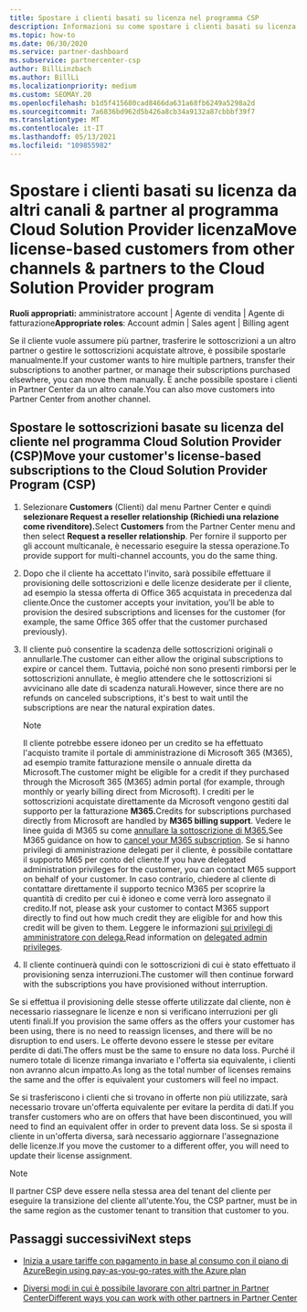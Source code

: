 ```yaml
---
title: Spostare i clienti basati su licenza nel programma CSP
description: Informazioni su come spostare i clienti basati su licenza da altri canali o da un altro partner nel programma Cloud Solution Provider (CSP) in Partner Center.
ms.topic: how-to
ms.date: 06/30/2020
ms.service: partner-dashboard
ms.subservice: partnercenter-csp
author: BillLinzbach
ms.author: BillLi
ms.localizationpriority: medium
ms.custom: SEOMAY.20
ms.openlocfilehash: b1d5f415680cad8466da631a68fb6249a5298a2d
ms.sourcegitcommit: 7a6836bd962d5b426a8cb34a9132a87cbbbf39f7
ms.translationtype: MT
ms.contentlocale: it-IT
ms.lasthandoff: 05/13/2021
ms.locfileid: "109855982"
---
```

# <a name="move-license-based-customers-from-other-channels--partners-to-the-cloud-solution-provider-program"></a><span data-ttu-id="d27d8-103">Spostare i clienti basati su licenza da altri canali & partner al programma Cloud Solution Provider licenza</span><span class="sxs-lookup"><span data-stu-id="d27d8-103">Move license-based customers from other channels & partners to the Cloud Solution Provider program</span></span>

<span data-ttu-id="d27d8-104">**Ruoli appropriati:** amministratore account | Agente di vendita | Agente di fatturazione</span><span class="sxs-lookup"><span data-stu-id="d27d8-104">**Appropriate roles**: Account admin | Sales agent | Billing agent</span></span>

<span data-ttu-id="d27d8-105">Se il cliente vuole assumere più partner, trasferire le sottoscrizioni a un altro partner o gestire le sottoscrizioni acquistate altrove, è possibile spostarle manualmente.</span><span class="sxs-lookup"><span data-stu-id="d27d8-105">If your customer wants to hire multiple partners, transfer their subscriptions to another partner, or manage their subscriptions purchased elsewhere, you can move them manually.</span></span> <span data-ttu-id="d27d8-106">È anche possibile spostare i clienti in Partner Center da un altro canale.</span><span class="sxs-lookup"><span data-stu-id="d27d8-106">You can also move customers into Partner Center from another channel.</span></span>

## <a name="move-your-customers-license-based-subscriptions-to-the-cloud-solution-provider-program-csp"></a><span data-ttu-id="d27d8-107">Spostare le sottoscrizioni basate su licenza del cliente nel programma Cloud Solution Provider (CSP)</span><span class="sxs-lookup"><span data-stu-id="d27d8-107">Move your customer's license-based subscriptions to the Cloud Solution Provider Program (CSP)</span></span>

1. <span data-ttu-id="d27d8-108">Selezionare **Customers** (Clienti) dal menu Partner Center e quindi **selezionare Request a reseller relationship (Richiedi una relazione come rivenditore).**</span><span class="sxs-lookup"><span data-stu-id="d27d8-108">Select **Customers** from the Partner Center menu and then select **Request a reseller relationship**.</span></span> <span data-ttu-id="d27d8-109">Per fornire il supporto per gli account multicanale, è necessario eseguire la stessa operazione.</span><span class="sxs-lookup"><span data-stu-id="d27d8-109">To provide support for multi-channel accounts, you do the same thing.</span></span>

2. <span data-ttu-id="d27d8-110">Dopo che il cliente ha accettato l'invito, sarà possibile effettuare il provisioning delle sottoscrizioni e delle licenze desiderate per il cliente, ad esempio la stessa offerta di Office 365 acquistata in precedenza dal cliente.</span><span class="sxs-lookup"><span data-stu-id="d27d8-110">Once the customer accepts your invitation, you'll be able to provision the desired subscriptions and licenses for the customer (for example, the same Office 365 offer that the customer purchased previously).</span></span>

3. <span data-ttu-id="d27d8-111">Il cliente può consentire la scadenza delle sottoscrizioni originali o annullarle.</span><span class="sxs-lookup"><span data-stu-id="d27d8-111">The customer can either allow the original subscriptions to expire or cancel them.</span></span> <span data-ttu-id="d27d8-112">Tuttavia, poiché non sono presenti rimborsi per le sottoscrizioni annullate, è meglio attendere che le sottoscrizioni si avvicinano alle date di scadenza naturali.</span><span class="sxs-lookup"><span data-stu-id="d27d8-112">However, since there are no refunds on canceled subscriptions, it's best to wait until the  subscriptions are near the natural expiration dates.</span></span>


   >[!NOTE]
   ><span data-ttu-id="d27d8-113">Il cliente potrebbe essere idoneo per un credito se ha effettuato l'acquisto tramite il portale di amministrazione di Microsoft 365 (M365), ad esempio tramite fatturazione mensile o annuale diretta da Microsoft.</span><span class="sxs-lookup"><span data-stu-id="d27d8-113">The customer might be eligible for a credit if they purchased through the Microsoft 365 (M365) admin portal (for example, through monthly or yearly billing direct from Microsoft).</span></span> <span data-ttu-id="d27d8-114">I crediti per le sottoscrizioni acquistate direttamente da Microsoft vengono gestiti dal supporto per la fatturazione **M365.**</span><span class="sxs-lookup"><span data-stu-id="d27d8-114">Credits for subscriptions purchased directly from Microsoft are handled by **M365 billing support**.</span></span> <span data-ttu-id="d27d8-115">Vedere le linee guida di M365 su come [annullare la sottoscrizione di M365.](/microsoft-365/commerce/subscriptions/cancel-your-subscription)</span><span class="sxs-lookup"><span data-stu-id="d27d8-115">See M365 guidance on how to [cancel your M365 subscription](/microsoft-365/commerce/subscriptions/cancel-your-subscription).</span></span> <span data-ttu-id="d27d8-116">Se si hanno privilegi di amministrazione delegati per il cliente, è possibile contattare il supporto M65 per conto del cliente.</span><span class="sxs-lookup"><span data-stu-id="d27d8-116">If you have delegated administration privileges for the customer, you can contact M65 support on behalf of your customer.</span></span> <span data-ttu-id="d27d8-117">In caso contrario, chiedere al cliente di contattare direttamente il supporto tecnico M365 per scoprire la quantità di credito per cui è idoneo e come verrà loro assegnato il credito.</span><span class="sxs-lookup"><span data-stu-id="d27d8-117">If not, please ask your customer to contact M365 support directly to find out how much credit they are eligible for and how this credit will be given to them.</span></span> <span data-ttu-id="d27d8-118">Leggere le informazioni [sui privilegi di amministratore con delega.](customers-revoke-admin-privileges.md)</span><span class="sxs-lookup"><span data-stu-id="d27d8-118">Read information on [delegated admin privileges](customers-revoke-admin-privileges.md).</span></span>


4. <span data-ttu-id="d27d8-119">Il cliente continuerà quindi con le sottoscrizioni di cui è stato effettuato il provisioning senza interruzioni.</span><span class="sxs-lookup"><span data-stu-id="d27d8-119">The customer will then continue forward with the subscriptions you have provisioned without interruption.</span></span>

<span data-ttu-id="d27d8-120">Se si effettua il provisioning delle stesse offerte utilizzate dal cliente, non è necessario riassegnare le licenze e non si verificano interruzioni per gli utenti finali.</span><span class="sxs-lookup"><span data-stu-id="d27d8-120">If you provision the same offers as the offers your customer has been using, there is no need to reassign licenses, and there will be no disruption to end users.</span></span> <span data-ttu-id="d27d8-121">Le offerte devono essere le stesse per evitare perdite di dati.</span><span class="sxs-lookup"><span data-stu-id="d27d8-121">The offers must be the same to ensure no data loss.</span></span> <span data-ttu-id="d27d8-122">Purché il numero totale di licenze rimanga invariato e l'offerta sia equivalente, i clienti non avranno alcun impatto.</span><span class="sxs-lookup"><span data-stu-id="d27d8-122">As long as the total number of licenses remains the same and the offer is equivalent your customers will feel no impact.</span></span>

<span data-ttu-id="d27d8-123">Se si trasferiscono i clienti che si trovano in offerte non più utilizzate, sarà necessario trovare un'offerta equivalente per evitare la perdita di dati.</span><span class="sxs-lookup"><span data-stu-id="d27d8-123">If you transfer customers who are on offers that have been discontinued, you will need to find an equivalent offer in order to prevent data loss.</span></span> <span data-ttu-id="d27d8-124">Se si sposta il cliente in un'offerta diversa, sarà necessario aggiornare l'assegnazione delle licenze.</span><span class="sxs-lookup"><span data-stu-id="d27d8-124">If you move the customer to a different offer, you will need to update their license assignment.</span></span>

>[!NOTE]
> <span data-ttu-id="d27d8-125">Il partner CSP deve essere nella stessa area del tenant del cliente per eseguire la transizione del cliente all'utente.</span><span class="sxs-lookup"><span data-stu-id="d27d8-125">You, the CSP partner, must be in the same region as the customer tenant to transition that customer to you.</span></span>

## <a name="next-steps"></a><span data-ttu-id="d27d8-126">Passaggi successivi</span><span class="sxs-lookup"><span data-stu-id="d27d8-126">Next steps</span></span>

- [<span data-ttu-id="d27d8-127">Inizia a usare tariffe con pagamento in base al consumo con il piano di Azure</span><span class="sxs-lookup"><span data-stu-id="d27d8-127">Begin using pay-as-you-go-rates with the Azure plan</span></span>](azure-plan-get-started.md)
 

- [<span data-ttu-id="d27d8-128">Diversi modi in cui è possibile lavorare con altri partner in Partner Center</span><span class="sxs-lookup"><span data-stu-id="d27d8-128">Different ways you can work with other partners in Partner Center</span></span>](work-with-other-partners.md)